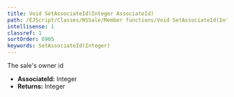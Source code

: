 ```yaml
---
title: Void SetAssociateId(Integer AssociateId)
path: /EJScript/Classes/NSSale/Member functions/Void SetAssociateId(Integer p_0)
intellisense: 1
classref: 1
sortOrder: 6905
keywords: SetAssociateId(Integer)
---
```



The sale's owner id



* **AssociateId:** Integer
* **Returns:** Integer


